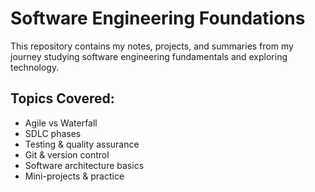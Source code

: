 # Software Engineering Foundations

This repository contains my notes, projects, and summaries from my journey studying software engineering fundamentals and exploring technology.

## Topics Covered:
- Agile vs Waterfall
- SDLC phases
- Testing & quality assurance
- Git & version control
- Software architecture basics
- Mini-projects & practice